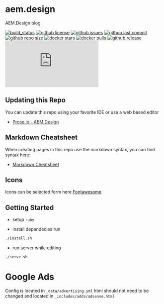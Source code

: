 # aem.design
AEM.Design blog

[![build_status](https://travis-ci.org/aem-design/aem.design.svg?branch=master)](https://travis-ci.org/aem-design/aem.design) 
[![github license](https://img.shields.io/github/license/aem-design/aem.design)](https://github.com/aem-design/aem.design) 
[![github issues](https://img.shields.io/github/issues/aem-design/aem.design)](https://github.com/aem-design/aem.design) 
[![github last commit](https://img.shields.io/github/last-commit/aem-design/aem.design)](https://github.com/aem-design/aem.design) 
[![github repo size](https://img.shields.io/github/repo-size/aem-design/aem.design)](https://github.com/aem-design/aem.design) 
[![docker stars](https://img.shields.io/docker/stars/aemdesign/aem.design)](https://hub.docker.com/r/aemdesign/aem.design) 
[![docker pulls](https://img.shields.io/docker/pulls/aemdesign/aem.design)](https://hub.docker.com/r/aemdesign/aem.design) 
[![github release](https://img.shields.io/github/release/aem-design/aem.design)](https://github.com/aem-design/centos-tini)
![statuscake](https://app.statuscake.com/button/index.php?Track=sKW7chwd8h&Days=7&Design=3 "statuscake")


## Updating this Repo

You can update this repo using your favorite IDE or use a web based editor

* [Prose.io - AEM.Design](http://prose.io/#aem-design/aem.design/tree/master)

## Markdown Cheatsheet

When creating pages in this repo use the markdown syntax, you can find syntax here:

* [Markdown Cheatsheet](https://github.com/adam-p/markdown-here/wiki/Markdown-Cheatsheet)

## Icons

Icons can be selected form here [Fontawesome](http://fontawesome.io/icons/)


## Getting Started

* setup ```ruby```

* install dependecies run

```bash
./install.sh
```

* run server while editing

```bash
./serve.sh
```

# Google Ads

Config is located in `_data/advertising.yml` html should not need to be changed and located in `_includes/adds/adsense.html`